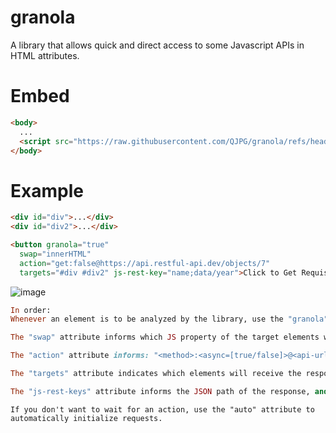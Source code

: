 # granola
A library that allows quick and direct access to some Javascript APIs in HTML attributes.

# Embed

```html
<body>
  ...
  <script src="https://raw.githubusercontent.com/QJPG/granola/refs/heads/main/src/lib.granola.js"></script>
</body>
```

# Example


```html
<div id="div">...</div>
<div id="div2">...</div>
```

```html
<button granola="true"
  swap="innerHTML"
  action="get:false@https://api.restful-api.dev/objects/7"
  targets="#div #div2" js-rest-key="name;data/year">Click to Get Requisition</button>
```

![image](https://github.com/user-attachments/assets/7b2ba4f5-9f3f-4ac5-b036-c9d11414d67a)


```ruby
In order:
Whenever an element is to be analyzed by the library, use the "granola" attribute to indicate this.

The "swap" attribute informs which JS property of the target elements will receive the responses.

The "action" attribute informs: "<method>:<async=[true/false]>@<api-url>".

The "targets" attribute indicates which elements will receive the response to the request.

The "js-rest-keys" attribute informs the JSON path of the response, and may indicate more than one path according to the order of the elements indicated in "targets": "<JSON_PATH_1>;<JSON_PATH_2>;..."
```

```
If you don't want to wait for an action, use the "auto" attribute to automatically initialize requests.
```
